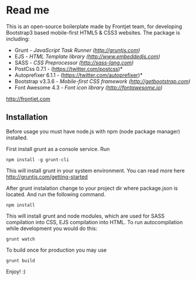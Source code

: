 Read me
==============
This is an open-source boilerplate made by Frontjet team, for developing Bootstrap3 based mobile-first HTML5 & CSS3 websites.
The package is including:
- Grunt - *JavaScript Task Runner (http://gruntjs.com)*
- EJS - *HTML Template library (http://www.embeddedjs.com)*
- SASS - *CSS Preprocessor (http://sass-lang.com)*
- PostCss 0.7.1 - (https://twitter.com/postcss)*
- Autoprefixer 6.1.1 - (https://twitter.com/autoprefixer)*
- Bootstrap v3.3.6 - *Mobile-first CSS framework (http://getbootstrap.com)*
- Font Awesome 4.3 - *Font icon library (http://fontawesome.io)*

http://frontjet.com


Installation
--------------

Before usage you must have node.js with npm (node package manager) installed.

First install grunt as a console service. Run

	npm install -g grunt-cli

This will install grunt in your system environment.
You can read more here http://gruntjs.com/getting-started

After grunt instalation change to your project dir where package.json is located. And run the following command.

    npm install

This will install grunt and node modules, which are used for SASS compilation into CSS, EJS compilation into HTML. 
To run autocompilation while development you would do this:

	grunt watch

To build once for production you may use

	grunt build

Enjoy! :)